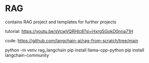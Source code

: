 # RAG
contains RAG project and templates for further projects

tutorial: https://youtu.be/sVcwVQRHIc8?si=HxrgSGokD0nna71H

code: https://github.com/langchain-ai/rag-from-scratch/tree/main

python -m venv rag_langchain
pip install llama-cpp-python
pip install langchain-community